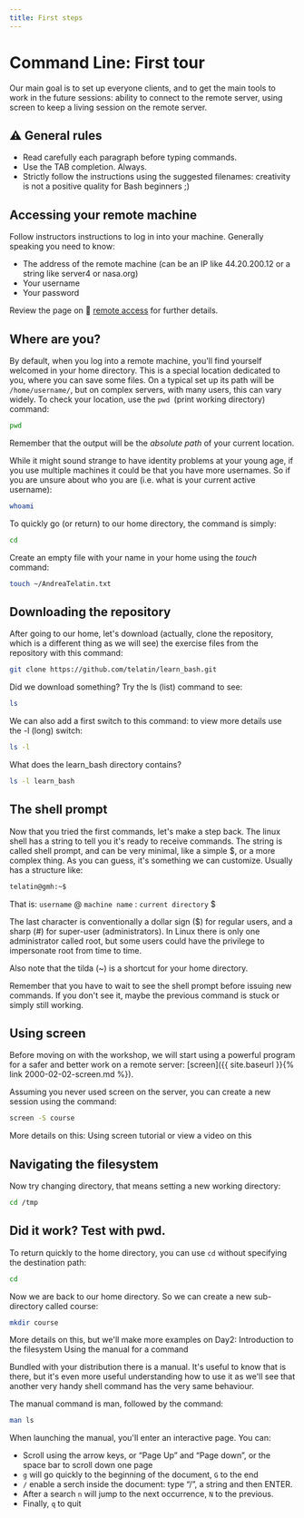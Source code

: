 ```yaml
---
title: First steps
---
```

# Command Line: First tour

Our main goal is to set up everyone clients,
and to get the main tools to work in the future sessions:
ability to connect to the remote server, using screen to keep
a living session on the remote server.

## ⚠️ General rules

* Read carefully each paragraph before typing commands.
* Use the TAB completion. Always.
* Strictly follow the instructions using the suggested filenames: creativity is not a positive quality for Bash beginners ;)

## Accessing your remote machine

Follow instructors instructions to log in into your machine. Generally speaking you need to know:

*    The address of the remote machine (can be an IP like 44.20.200.12 or a string like server4 or nasa.org)
*    Your username
*    Your password

Review the page on 🔗 [remote access](Connect-via-SSH) for further details.

## Where are you?

By default, when you log into a remote machine,
you'll find yourself welcomed in your home directory.
This is a special location dedicated to you, where you can save some files.
On a typical set up its path will be `/home/username/`,
but on complex servers, with many users, this can vary widely.
To check your location, use the `pwd `(print working directory) command:


```bash
pwd
```

Remember that the output will be the _absolute path_ of your current location.

While it might sound strange to have identity problems at your young age, if you use multiple machines it could be that you have more usernames. So if you are unsure about who you are (i.e. what is your current active username):

```bash
whoami
```

To quickly go (or return) to our home directory, the command is simply:

```bash
cd
```

Create an empty file with your name in your home using the _touch_ command:

```bash
touch ~/AndreaTelatin.txt
```

## Downloading the repository

After going to our home, let's download (actually, clone the repository, which is a different thing as we will see)
the exercise files from the repository with this command:

```bash
git clone https://github.com/telatin/learn_bash.git
```

Did we download something? Try the ls (list) command to see:

```bash
ls
```

We can also add a first switch to this command: to view more details use the -l (long) switch:

```bash
ls -l
```

What does the learn_bash directory contains?

```bash
ls -l learn_bash
```

## The shell prompt

Now that you tried the first commands, let's make a step back. The linux shell has a string to tell you it's ready to receive commands. The string is called shell prompt, and can be very minimal, like a simple $, or a more complex thing. As you can guess, it's something we can customize. Usually has a structure like:

```bash
telatin@gmh:~$
```

That is: `username` @ `machine name` : `current directory` $

The last character is conventionally a dollar sign ($) for regular users, and a sharp (#) for super-user (administrators). In Linux there is only one administrator called root, but some users could have the privilege to impersonate root from time to time.

Also note that the tilda (~) is a shortcut for your home directory.

Remember that you have to wait to see the shell prompt before issuing new commands. If you don't see it, maybe the previous command is stuck or simply still working.

## Using screen

Before moving on with the workshop, we will start using a powerful program for a safer and better work on a remote server:
[screen]({{ site.baseurl }}{% link 2000-02-02-screen.md %}).

Assuming you never used screen on the server, you can create a new session using the command:

```bash
screen -S course
```

More details on this: Using screen tutorial or view a video on this

## Navigating the filesystem

Now try changing directory, that means setting a new working directory:

```bash
cd /tmp
```

## Did it work? Test with pwd.

To return quickly to the home directory, you can use `cd` without specifying the destination path:

```bash
cd
```
Now we are back to our home directory. So we can create a new sub-directory called course:

```bash
mkdir course
```
More details on this, but we'll make more examples on Day2: Introduction to the filesystem
Using the manual for a command

Bundled with your distribution there is a manual. It's useful to know that is there, but it's even more useful understanding how to use it as we'll see that another very handy shell command has the very same behaviour.

The manual command is man, followed by the command:
```bash
man ls
```
When launching the manual, you'll enter an interactive page. You can:

* Scroll using the arrow keys, or “Page Up” and “Page down”, or the space bar to scroll down one page
* `g` will go quickly to the beginning of the document, `G` to the end 
* `/` enable a serch inside the document: type “/”, a string and then ENTER.
* After a search `n` will jump to the next occurrence, `N` to the previous.   
*  Finally, `q` to quit

